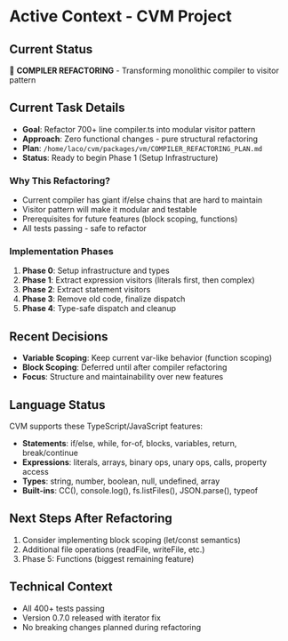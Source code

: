 # Active Context - CVM Project

## Current Status
🔧 **COMPILER REFACTORING** - Transforming monolithic compiler to visitor pattern

## Current Task Details
- **Goal**: Refactor 700+ line compiler.ts into modular visitor pattern
- **Approach**: Zero functional changes - pure structural refactoring
- **Plan**: `/home/laco/cvm/packages/vm/COMPILER_REFACTORING_PLAN.md`
- **Status**: Ready to begin Phase 1 (Setup Infrastructure)

### Why This Refactoring?
- Current compiler has giant if/else chains that are hard to maintain
- Visitor pattern will make it modular and testable
- Prerequisites for future features (block scoping, functions)
- All tests passing - safe to refactor

### Implementation Phases
1. **Phase 0**: Setup infrastructure and types
2. **Phase 1**: Extract expression visitors (literals first, then complex)
3. **Phase 2**: Extract statement visitors 
4. **Phase 3**: Remove old code, finalize dispatch
5. **Phase 4**: Type-safe dispatch and cleanup

## Recent Decisions
- **Variable Scoping**: Keep current var-like behavior (function scoping)
- **Block Scoping**: Deferred until after compiler refactoring
- **Focus**: Structure and maintainability over new features

## Language Status
CVM supports these TypeScript/JavaScript features:
- **Statements**: if/else, while, for-of, blocks, variables, return, break/continue
- **Expressions**: literals, arrays, binary ops, unary ops, calls, property access
- **Types**: string, number, boolean, null, undefined, array
- **Built-ins**: CC(), console.log(), fs.listFiles(), JSON.parse(), typeof

## Next Steps After Refactoring
1. Consider implementing block scoping (let/const semantics)
2. Additional file operations (readFile, writeFile, etc.)
3. Phase 5: Functions (biggest remaining feature)

## Technical Context
- All 400+ tests passing
- Version 0.7.0 released with iterator fix
- No breaking changes planned during refactoring